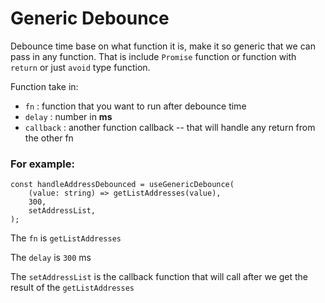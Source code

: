 # Generic Debounce

Debounce time base on what function it is, make it so generic that we can pass in any function. That is include `Promise` function or function with `return` or just `avoid` type function.

Function take in:

- `fn` : function that you want to run after debounce time
- `delay` : number in **ms**
- `callback` : another function callback -- that will handle any return from the other fn

### For example:

```tsx
const handleAddressDebounced = useGenericDebounce(
    (value: string) => getListAddresses(value),
    300,
    setAddressList,
);
```

The `fn` is `getListAddresses`

The `delay` is `300` ms

The `setAddressList` is the callback function that will call after we get the result of the `getListAddresses`